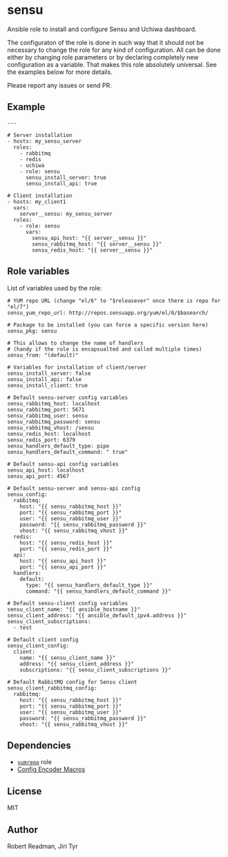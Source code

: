 sensu
=====

Ansible role to install and configure Sensu and Uchiwa dashboard.

The configuraton of the role is done in such way that it should not be necessary
to change the role for any kind of configuration. All can be done either by
changing role parameters or by declaring completely new configuration as a
variable. That makes this role absolutely universal. See the examples below for
more details.

Please report any issues or send PR.


Example
-------

```
---

# Server installation
- hosts: my_sensu_server
  roles:
    - rabbitmq
    - redis
    - uchiwa
    - role: sensu
      sensu_install_server: true
      sensu_install_api: true

# Client installation
- hosts: my_client1
  vars:
    server__sensu: my_sensu_server
  roles:
    - role: sensu
      vars:
        sensu_api_host: "{{ server__sensu }}"
        sensu_rabbitmq_host: "{{ server__sensu }}"
        sensu_redis_host: "{{ server__sensu }}"
```


Role variables
--------------

List of variables used by the role:

```
# YUM repo URL (change "el/6" to "$releasever" once there is repo for "el/7")
sensu_yum_repo_url: http://repos.sensuapp.org/yum/el/6/$basearch/

# Package to be installed (you can force a specific version here)
sensu_pkg: sensu

# This allows to change the name of handlers
# (handy if the role is encapsualted and called multiple times)
sensu_from: "(default)"

# Variables for installation of client/server
sensu_install_server: false
sensu_install_api: false
sensu_install_client: true

# Default sensu-server config variables
sensu_rabbitmq_host: localhost
sensu_rabbitmq_port: 5671
sensu_rabbitmq_user: sensu
sensu_rabbitmq_password: sensu
sensu_rabbitmq_vhost: /sensu
sensu_redis_host: localhost
sensu_redis_port: 6379
sensu_handlers_default_type: pipe
sensu_handlers_default_command: " true"

# Default sensu-api config variables
sensu_api_host: localhost
sensu_api_port: 4567

# Default sensu-server and sensu-api config
sensu_config:
  rabbitmq:
    host: "{{ sensu_rabbitmq_host }}"
    port: "{{ sensu_rabbitmq_port }}"
    user: "{{ sensu_rabbitmq_user }}"
    password: "{{ sensu_rabbitmq_password }}"
    vhost: "{{ sensu_rabbitmq_vhost }}"
  redis:
    host: "{{ sensu_redis_host }}"
    port: "{{ sensu_redis_port }}"
  api:
    host: "{{ sensu_api_host }}"
    port: "{{ sensu_api_port }}"
  handlers:
    default:
      type: "{{ sensu_handlers_default_type }}"
      command: "{{ sensu_handlers_default_command }}"

# Default sensu-client config variables
sensu_client_name: "{{ ansible_hostname }}"
sensu_client_address: "{{ ansible_default_ipv4.address }}"
sensu_client_subscriptions:
  - test

# Default client config
sensu_client_config:
  client:
    name: "{{ sensu_client_name }}"
    address: "{{ sensu_client_address }}"
    subscriptions: "{{ sensu_client_subscriptions }}"

# Default RabbitMQ config for Sensu client
sensu_client_rabbitmq_config:
  rabbitmq:
    host: "{{ sensu_rabbitmq_host }}"
    port: "{{ sensu_rabbitmq_port }}"
    user: "{{ sensu_rabbitmq_user }}"
    password: "{{ sensu_rabbitmq_password }}"
    vhost: "{{ sensu_rabbitmq_vhost }}"
```


Dependencies
------------

* [`yumrepo`](https://github.com/picotrading/ansible-yumrepo) role
* [Config Encoder Macros](https://github.com/picotrading/config-encoder-macros)


License
-------

MIT


Author
------

Robert Readman, Jiri Tyr
